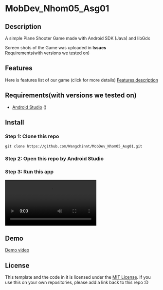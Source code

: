 # MobDev_Nhom05_Asg01

## Description
<p>A simple Plane Shooter Game made with Android SDK (Java) and libGdx</p>
 Screen shots of the Game was uploaded in <strong>Issues</strong> <br/>
Requirements(with versions we tested on)

## Features
Here is features list of our game (click for more details) [Features description](https://)
## Requirements(with versions we tested on)
-  [Android Studio]([https://](https://developer.android.com/studio?gad_source=1gclid=CjwKCAjw_e2wBhAEEiwAyFFFo7okISJuJ9jEzHFOLbyf6hTAI86efO8MnpGMiVn95zQzaezl03nZlhoCLLcQAvD_BwE&gclsrc=aw.ds)) ()
## Install
### Step 1: Clone this repo
`git clone https://github.com/Wangchinnt/MobDev_Nhom05_Asg01.git`
### Step 2: Open this repo by Android Studio
### Step 3: Run this app 
<video controls src="MobDev_Nhom05_Asg01 – PreGameScreen.java [MobDev_Nhom05_Asg01.android.main] 2024-04-14 23-54-48.mp4" title="Title"></video>

## Demo
[Demo video](c:/Users/tachi/Downloads/Screen_recording_20240415_000923.webm)
## License
This template and the code in it is licensed under the [MIT License](https://github.com/git/git-scm.com/blob/main/MIT-LICENSE.txt).
If you use this on your own repositories, please add a link back to this repo :D